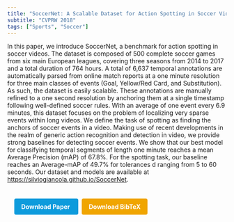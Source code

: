 ```yaml
---
title: "SoccerNet: A Scalable Dataset for Action Spotting in Soccer Videos"
subtitle: "CVPRW 2018"
tags: ["Sports", "Soccer"]
---
```


In this paper, we introduce SoccerNet, a benchmark for action spotting in soccer videos. The dataset is composed of 500 complete soccer games from six main European leagues, covering three seasons from 2014 to 2017 and a total duration of 764 hours. A total of 6,637 temporal annotations are automatically parsed from online match reports at a one minute resolution for three main classes of events (Goal, Yellow/Red Card, and Substitution). As such, the dataset is easily scalable. These annotations are manually refined to a one second resolution by anchoring them at a single timestamp following well-defined soccer rules. With an average of one event every 6.9 minutes, this dataset focuses on the problem of localizing very sparse events within long videos. We define the task of spotting as finding the anchors of soccer events in a video. Making use of recent developments in the realm of generic action recognition and detection in video, we provide strong baselines for detecting soccer events. We show that our best model for classifying temporal segments of length one minute reaches a mean Average Precision (mAP) of 67.8%. For the spotting task, our baseline reaches an Average-mAP of 49.7% for tolerances d ranging from 5 to 60 seconds. Our dataset and models are available at https://silviogiancola.github.io/SoccerNet.


<div style="margin-top: 1rem; padding: 1rem; display: inline-block;">

  <a href="https://doi.org/10.1109/cvprw.2018.00223" target="_blank" style="background-color: #0d9bdc; color: white; padding: 10px 16px; margin-right: 8px; text-decoration: none; border-radius: 4px; font-weight: bold;">
    Download Paper
  </a>

  <a href="bib/soccernet-a-scalable-dataset-for-action-spotting-in-soccer-videos.bib" download style="background-color: #f0a500; color: white; padding: 10px 16px; text-decoration: none; border-radius: 4px; font-weight: bold;">
    Download BibTeX
  </a>

</div>
